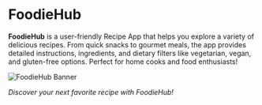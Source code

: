 # FoodieHub

**FoodieHub** is a user-friendly Recipe App that helps you explore a variety of delicious recipes. From quick snacks to gourmet meals, the app provides detailed instructions, ingredients, and dietary filters like vegetarian, vegan, and gluten-free options. Perfect for home cooks and food enthusiasts!

![FoodieHub Banner](https://postimg.cc/svryGC1F)

_Discover your next favorite recipe with FoodieHub!_
